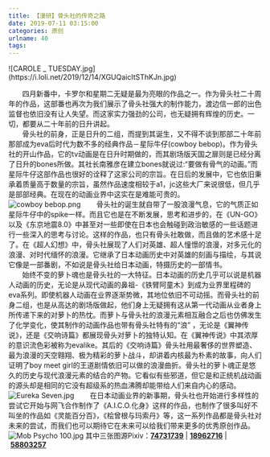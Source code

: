```yaml
---
title: 【漫研】骨头社的传奇之路
date: 2019-07-11 03:15:00
categories: 原创
urlname: 40
tags:
---
```

<!--markdown-->![CAROLE _ TUESDAY.jpg](https://i.loli.net/2019/12/14/XGUQaicItSThKJn.jpg)
&#160; &#160; &#160; &#160;四月新番中，卡罗尔和星期二无疑是最为亮眼的作品之一。作为骨头社二十周年的作品，这部番也再次为我们展示了骨头社强大的制作能力，渡边信一郎的出色监督也依旧没有让人失望。而这家实力强劲的公司，也无疑拥有辉煌的历史。一切，都要从二十年前的日升讲起。<br>
&#160; &#160; &#160; &#160;骨头社的前身，正是日升的二组，而提到其诞生，又不得不谈到那部二十年前那部成为eva后时代为数不多的经典作品－星际牛仔(cowboy bebop)。作为骨头社的开山作品，它的tv动画是在日升时期做的，而其剧场版天国之扉则是已经分离了日升的bones所做。其社长南雅彦在建立bones就说过:“要做有骨气的动画。”而星际牛仔这部作品也很好的诠释了这家公司的宗旨。在日后的发展中，它也依旧秉承着质量高于数量的宗旨，虽然作品速度相较于a1，jc这些大厂来说很低，但几乎是部部经典。在现在的动画业界中这实在是难能可贵的。<br>
![cowboy bebop.png](https://i.loli.net/2019/12/14/1eVFOXzrKpRTv7G.png)
&#160; &#160; &#160; &#160;骨头社的诞生就自带了一股浪漫气息，它的气质正如星际牛仔中的spike一样。而且它也是在不断发展，思考和进步的，在《UN-GO》以及《东京地震8.0》中甚至对一些即使在日本也会触碰到政治敏感的一些话题进行一些深入的思考与讨论。这样的作品，也只有骨头社敢做，而且做的艺术感十足了。在《超人幻想》中，骨头社展现了人们对英雄、超人憧憬的浪漫，对多元化的浪漫、对时代缅怀的浪漫。它继承了日本动画历史中对英雄的刻画与描绘，与其说它像是一部番剧，不如说是骨头社给日本动画，特摄历史的一部情书。<br>
&#160; &#160; &#160; &#160;始终不变的萝卜魂也是骨头社的一大特征。日本动画的历史几乎可以说是机器人动画的历史，无论是从现代动画的鼻祖-《铁臂阿童木》到成为业界里程碑的eva系列。即使机器人动画在业界逐渐势微，其地位依旧不可动摇。而骨头社的前身二组，也是从高达的剧场版做起，他们身上无疑拥有这从第一代动画从业者身上所传递下来的对萝卜的热忱。而萝卜与骨头社的浪漫元素相互融合之后也仿佛发生了化学变化，使其制作的动画作品也带有骨头社特有的“浪” ，无论是《翼神传说》，还是《交响诗篇》都展现骨头对萝卜的独特认知。在《翼神传说》中其浓厚的意识流色彩被称为evalike。其后的《交响诗篇》骨头社用最奢侈的世界塑造、最为浪漫的天空翱翔、极为精彩的萝卜战斗，却讲着内核最为朴素的故事，向人们证明了boy meet girl的王道剧情依旧可以做的浪漫曲折。骨头社的萝卜魂正是悠久的历史与现代浪漫元素的结合的产物。它看似有些邪道，但它是和正统机战动画的源头却是相同的它没有超级系的热血沸腾却能带给人们来自内心的感动。<br>
![Eureka Seven.jpg](https://i.loli.net/2019/12/14/Bz8Yq32mfXgblnC.jpg)
&#160; &#160; &#160; &#160;在日本动画业界的新事期，骨头社也开始进行多样性的尝试它开始与网飞合作制作了《A.I.C.O.化身》这样的作品，也制作了很多叫好不叫坐的作品如《灵能百分百》，《桧曾根与玛索丹》等，这一系列作品都是骨头社对未来的尝试，而我们也可以期待它在未来可以给我们带来更多的优秀原创作品。
![Mob Psycho 100.jpg](https://i.loli.net/2019/12/14/BUGtEXPlForwexd.jpg)
其中三张图源Pixiv：<a href="https://www.pixiv.net/member_illust.php?mode=medium&illust_id=74731739" target="_blank"><strong>74731739</strong></a>&#160;|&#160;<a href="https://www.pixiv.net/member_illust.php?mode=medium&illust_id=18962716" target="_blank"><strong>18962716</strong></a>&#160;|&#160;<a href="https://www.pixiv.net/member_illust.php?mode=medium&illust_id=58803257" target="_blank"><strong>58803257</strong></a>